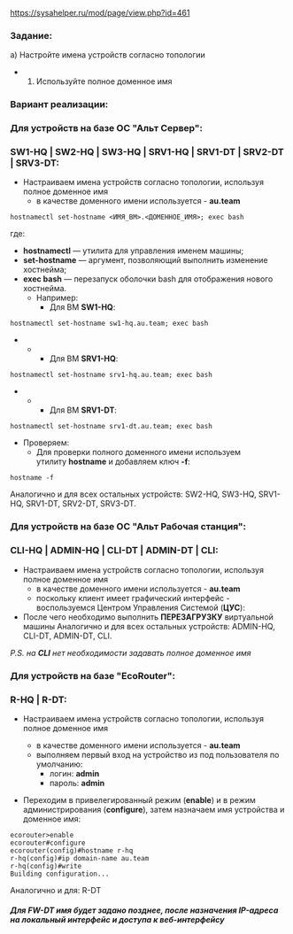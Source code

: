https://sysahelper.ru/mod/page/view.php?id=461
### Задание:

a) Настройте имена устройств согласно топологии

- 1. Используйте полное доменное имя

### Вариант реализации:

### Для устройств на базе ОС "Альт Сервер":

### SW1-HQ | SW2-HQ | SW3-HQ | SRV1-HQ | SRV1-DT | SRV2-DT | SRV3-DT:

- Настраиваем имена устройств согласно топологии, используя полное доменное имя
    - в качестве доменного имени используется - **au.team**

```
hostnamectl set-hostname <ИМЯ_ВМ>.<ДОМЕННОЕ_ИМЯ>; exec bash
```

где:

- **hostnamectl** — утилита для управления именем машины;
- **set-hostname** — аргумент, позволяющий выполнить изменение хостнейма;
- **exec bash** — перезапуск оболочки bash для отображения нового хостнейма.
    - Например:
        - Для ВМ **SW1-HQ**:

```
hostnamectl set-hostname sw1-hq.au.team; exec bash
```

- - - Для ВМ **SRV1-HQ**:

```
hostnamectl set-hostname srv1-hq.au.team; exec bash
```

- - - Для ВМ **SRV1-DT**:

```
hostnamectl set-hostname srv1-dt.au.team; exec bash
```

- Проверяем:
    - Для проверки полного доменного имени используем утилиту **hostname** и добавляем ключ **-f**:

```
hostname -f
```

Аналогично и для всех остальных устройств: SW2-HQ, SW3-HQ, SRV1-HQ, SRV1-DT, SRV2-DT, SRV3-DT.

### Для устройств на базе ОС "Альт Рабочая станция":

### CLI-HQ | ADMIN-HQ | CLI-DT | ADMIN-DT | CLI:

- Настраиваем имена устройств согласно топологии, используя полное доменное имя
    - в качестве доменного имени используется - **au.team**
    - поскольку клиент имеет графический интерфейс - воспользуемся Центром Управления Системой (**ЦУС**):
- После чего необходимо выполнить **ПЕРЕЗАГРУЗКУ** виртуальной машины
Аналогично и для всех остальных устройств: ADMIN-HQ, CLI-DT, ADMIN-DT, CLI.

_P.S. на **CLI** нет необходимости задавать полное доменное имя_

### Для устройств на базе "EcoRouter":

### R-HQ | R-DT:

- Настраиваем имена устройств согласно топологии, используя полное доменное имя
    - в качестве доменного имени используется - **au.team**
    - выполняем первый вход на устройство из под пользователя по умолчанию:
        - логин: **admin**
        - пароль: **admin**

- Переходим в привелегированный режим (**enable**) и в режим администрирования (**configure**), затем назначаем имя устройства и доменное имя:

```
ecorouter>enable
ecorouter#configure
ecorouter(config)#hostname r-hq
r-hq(config)#ip domain-name au.team
r-hq(config)#write
Building configuration...
```

Аналогично и для: R-DT

#### _Для FW-DT имя будет задано позднее, после назначения IP-адреса на локальный интерфейс и доступа к веб-интерфейсу_